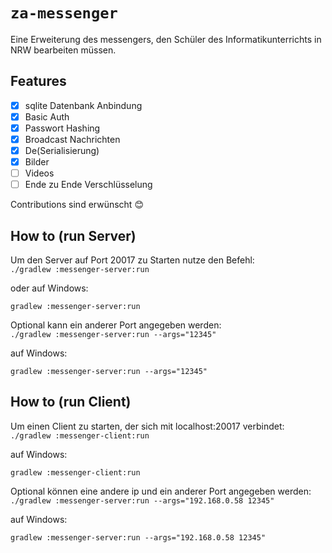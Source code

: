 # `za-messenger`

Eine Erweiterung des messengers, den Schüler des Informatikunterrichts in NRW bearbeiten müssen.

## Features

- [x] sqlite Datenbank Anbindung
- [x] Basic Auth
- [x] Passwort Hashing
- [x] Broadcast Nachrichten
- [x] De(Serialisierung)
- [x] Bilder
- [ ] Videos
- [ ] Ende zu Ende Verschlüsselung

Contributions sind erwünscht 😊

## How to (run Server)

Um den Server auf Port 20017 zu Starten nutze den Befehl:
\
```./gradlew :messenger-server:run```

oder auf Windows:

```gradlew :messenger-server:run```

Optional kann ein anderer Port angegeben werden:
\
```./gradlew :messenger-server:run --args="12345"```

auf Windows:

```gradlew :messenger-server:run --args="12345"```

## How to (run Client)

Um einen Client zu starten, der sich mit localhost:20017 verbindet:
\
```./gradlew :messenger-client:run```

auf Windows:

```gradlew :messenger-client:run```


Optional können eine andere ip und ein anderer Port angegeben werden:
\
```./gradlew :messenger-server:run --args="192.168.0.58 12345"```

auf Windows:

```gradlew :messenger-server:run --args="192.168.0.58 12345"```
